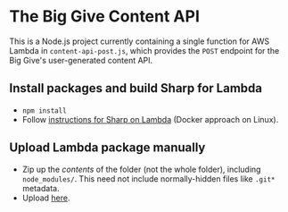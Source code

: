 # The Big Give Content API

This is a Node.js project currently containing a single function for AWS Lambda in `content-api-post.js`,
which provides the `POST` endpoint for the Big Give's user-generated content API.

## Install packages and build Sharp for Lambda

* `npm install`
* Follow [instructions for Sharp on Lambda](https://sharp.pixelplumbing.com/en/stable/install/#aws-lambda) (Docker approach on Linux).

## Upload Lambda package manually

* Zip up the *contents* of the folder (not the whole folder), including `node_modules/`. This
  need not include normally-hidden files like `.git*` metadata.
* Upload [here](https://eu-west-1.console.aws.amazon.com/lambda/home?region=eu-west-1#/functions/tbg-staging-content-api-post).
